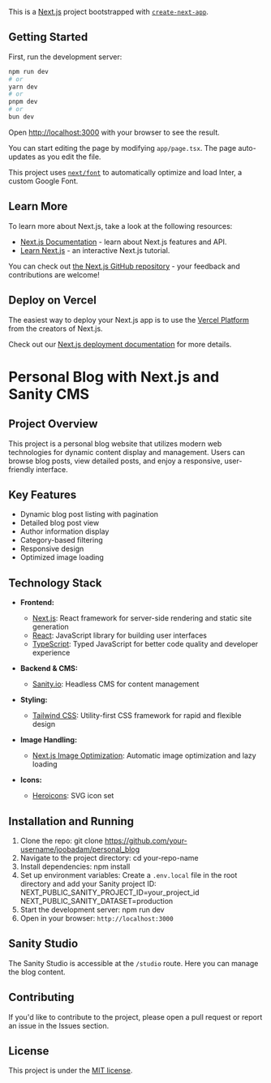 This is a [Next.js](https://nextjs.org/) project bootstrapped with [`create-next-app`](https://github.com/vercel/next.js/tree/canary/packages/create-next-app).

## Getting Started

First, run the development server:

```bash
npm run dev
# or
yarn dev
# or
pnpm dev
# or
bun dev
```

Open [http://localhost:3000](http://localhost:3000) with your browser to see the result.

You can start editing the page by modifying `app/page.tsx`. The page auto-updates as you edit the file.

This project uses [`next/font`](https://nextjs.org/docs/basic-features/font-optimization) to automatically optimize and load Inter, a custom Google Font.

## Learn More

To learn more about Next.js, take a look at the following resources:

- [Next.js Documentation](https://nextjs.org/docs) - learn about Next.js features and API.
- [Learn Next.js](https://nextjs.org/learn) - an interactive Next.js tutorial.

You can check out [the Next.js GitHub repository](https://github.com/vercel/next.js/) - your feedback and contributions are welcome!

## Deploy on Vercel

The easiest way to deploy your Next.js app is to use the [Vercel Platform](https://vercel.com/new?utm_medium=default-template&filter=next.js&utm_source=create-next-app&utm_campaign=create-next-app-readme) from the creators of Next.js.

Check out our [Next.js deployment documentation](https://nextjs.org/docs/deployment) for more details.










# Personal Blog with Next.js and Sanity CMS

## Project Overview

This project is a personal blog website that utilizes modern web technologies for dynamic content display and management. Users can browse blog posts, view detailed posts, and enjoy a responsive, user-friendly interface.

## Key Features

- Dynamic blog post listing with pagination
- Detailed blog post view
- Author information display
- Category-based filtering
- Responsive design
- Optimized image loading

## Technology Stack

- **Frontend:**
  - [Next.js](https://nextjs.org/): React framework for server-side rendering and static site generation
  - [React](https://reactjs.org/): JavaScript library for building user interfaces
  - [TypeScript](https://www.typescriptlang.org/): Typed JavaScript for better code quality and developer experience

- **Backend & CMS:**
  - [Sanity.io](https://www.sanity.io/): Headless CMS for content management
  
- **Styling:**
  - [Tailwind CSS](https://tailwindcss.com/): Utility-first CSS framework for rapid and flexible design

- **Image Handling:**
  - [Next.js Image Optimization](https://nextjs.org/docs/basic-features/image-optimization): Automatic image optimization and lazy loading

- **Icons:**
  - [Heroicons](https://heroicons.com/): SVG icon set

## Installation and Running

1. Clone the repo:
git clone https://github.com/your-username/joobadam/personal_blog
2. Navigate to the project directory:
cd your-repo-name
3. Install dependencies:
npm install
4. Set up environment variables:
Create a `.env.local` file in the root directory and add your Sanity project ID:
NEXT_PUBLIC_SANITY_PROJECT_ID=your_project_id
NEXT_PUBLIC_SANITY_DATASET=production
5. Start the development server:
npm run dev
6. Open in your browser: `http://localhost:3000`

## Sanity Studio

The Sanity Studio is accessible at the `/studio` route. Here you can manage the blog content.

## Contributing

If you'd like to contribute to the project, please open a pull request or report an issue in the Issues section.

## License

This project is under the [MIT license](https://opensource.org/licenses/MIT).